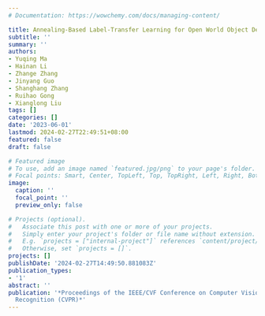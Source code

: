 ```yaml
---
# Documentation: https://wowchemy.com/docs/managing-content/

title: Annealing-Based Label-Transfer Learning for Open World Object Detection
subtitle: ''
summary: ''
authors:
- Yuqing Ma
- Hainan Li
- Zhange Zhang
- Jinyang Guo
- Shanghang Zhang
- Ruihao Gong
- Xianglong Liu
tags: []
categories: []
date: '2023-06-01'
lastmod: 2024-02-27T22:49:51+08:00
featured: false
draft: false

# Featured image
# To use, add an image named `featured.jpg/png` to your page's folder.
# Focal points: Smart, Center, TopLeft, Top, TopRight, Left, Right, BottomLeft, Bottom, BottomRight.
image:
  caption: ''
  focal_point: ''
  preview_only: false

# Projects (optional).
#   Associate this post with one or more of your projects.
#   Simply enter your project's folder or file name without extension.
#   E.g. `projects = ["internal-project"]` references `content/project/deep-learning/index.md`.
#   Otherwise, set `projects = []`.
projects: []
publishDate: '2024-02-27T14:49:50.881083Z'
publication_types:
- '1'
abstract: ''
publication: '*Proceedings of the IEEE/CVF Conference on Computer Vision and Pattern
  Recognition (CVPR)*'
---
```

